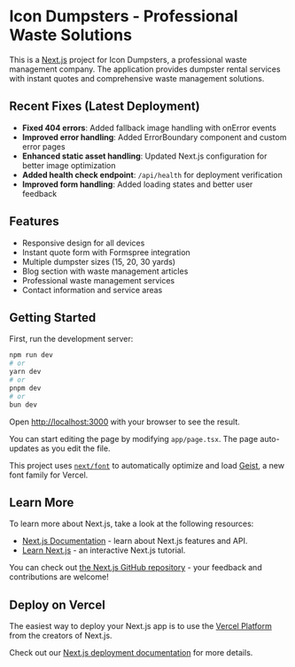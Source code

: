 # Icon Dumpsters - Professional Waste Solutions

This is a [Next.js](https://nextjs.org) project for Icon Dumpsters, a professional waste management company. The application provides dumpster rental services with instant quotes and comprehensive waste management solutions.

## Recent Fixes (Latest Deployment)

- **Fixed 404 errors**: Added fallback image handling with onError events
- **Improved error handling**: Added ErrorBoundary component and custom error pages
- **Enhanced static asset handling**: Updated Next.js configuration for better image optimization
- **Added health check endpoint**: `/api/health` for deployment verification
- **Improved form handling**: Added loading states and better user feedback

## Features

- Responsive design for all devices
- Instant quote form with Formspree integration
- Multiple dumpster sizes (15, 20, 30 yards)
- Blog section with waste management articles
- Professional waste management services
- Contact information and service areas

## Getting Started

First, run the development server:

```bash
npm run dev
# or
yarn dev
# or
pnpm dev
# or
bun dev
```

Open [http://localhost:3000](http://localhost:3000) with your browser to see the result.

You can start editing the page by modifying `app/page.tsx`. The page auto-updates as you edit the file.

This project uses [`next/font`](https://nextjs.org/docs/app/building-your-application/optimizing/fonts) to automatically optimize and load [Geist](https://vercel.com/font), a new font family for Vercel.

## Learn More

To learn more about Next.js, take a look at the following resources:

- [Next.js Documentation](https://nextjs.org/docs) - learn about Next.js features and API.
- [Learn Next.js](https://nextjs.org/learn) - an interactive Next.js tutorial.

You can check out [the Next.js GitHub repository](https://github.com/vercel/next.js) - your feedback and contributions are welcome!

## Deploy on Vercel

The easiest way to deploy your Next.js app is to use the [Vercel Platform](https://vercel.com/new?utm_medium=default-template&filter=next.js&utm_source=create-next-app&utm_campaign=create-next-app-readme) from the creators of Next.js.

Check out our [Next.js deployment documentation](https://nextjs.org/docs/app/building-your-application/deploying) for more details.
